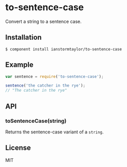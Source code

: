 # to-sentence-case

  Convert a string to a sentence case.

## Installation

    $ component install ianstormtaylor/to-sentence-case

## Example

```js
var sentence = require('to-sentence-case');

sentence('the catcher in the rye'); 
// "The catcher in the rye"
```

## API

### toSentenceCase(string)
  
  Returns the sentence-case variant of a `string`.

## License

  MIT

